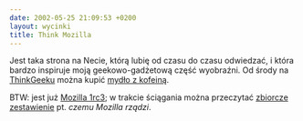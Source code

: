 ```yaml
---
date: 2002-05-25 21:09:53 +0200
layout: wycinki
title: Think Mozilla
---
```


Jest taka strona na Necie, którą lubię od czasu do czasu odwiedzać, i która bardzo inspiruje moją geekowo-gadżetową część wyobraźni. Od środy na [ThinkGeeku](http://www.thinkgeek.com/ 'ThinkGeek :: Stuff for Smart Masses') można kupić [mydło z kofeiną](http://www.thinkgeek.com/caffeine/accessories/5a65/ 'Shower Shock Caffeinated Soap').

BTW: jest już [Mozilla 1rc3](http://mozilla.org/releases/ 'Mozilla – Releases'); w trakcie ściągania można przeczytać [zbiorcze zestawienie](http://kirun.co.uk/web/whymoz/ '„Why Mozilla Rules”') pt. <cite>czemu Mozilla rządzi</cite>.
